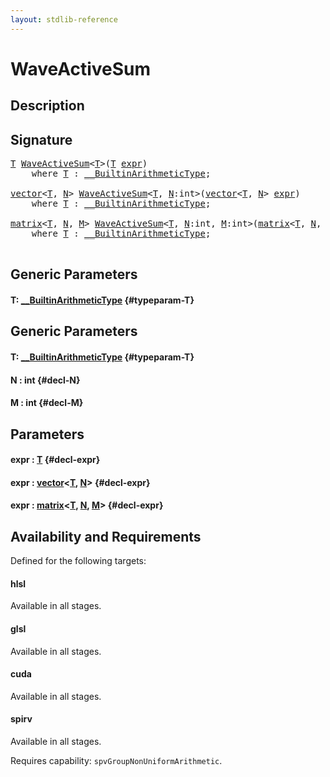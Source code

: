 ```yaml
---
layout: stdlib-reference
---
```


# WaveActiveSum

## Description





## Signature 

<pre>
<a href="/stdlib-reference/global-decls/WaveActiveSum#typeparam-T" class="code_type">T</a> <a href="/stdlib-reference/global-decls/WaveActiveSum">WaveActiveSum</a>&lt;<a href="/stdlib-reference/global-decls/WaveActiveSum#typeparam-T" class="code_type">T</a>&gt;(<a href="/stdlib-reference/global-decls/WaveActiveSum#typeparam-T" class="code_type">T</a> <a href="/stdlib-reference/global-decls/WaveActiveSum#decl-expr" class="code_param">expr</a>)
    <span class='code_keyword'>where</span> <a href="/stdlib-reference/global-decls/WaveActiveSum#typeparam-T" class="code_type">T</a> : <a href="/stdlib-reference/interfaces/BuiltinArithmeticType/index">__BuiltinArithmeticType</a>;

<a href="/stdlib-reference/types/vector/index">vector</a>&lt;<a href="/stdlib-reference/types/vector/index#typeparam-T" class="code_type">T</a>, <a href="/stdlib-reference/types/vector/index#decl-N" class="code_var">N</a>&gt; <a href="/stdlib-reference/global-decls/WaveActiveSum">WaveActiveSum</a>&lt;<a href="/stdlib-reference/global-decls/WaveActiveSum#typeparam-T" class="code_type">T</a>, <a href="/stdlib-reference/global-decls/WaveActiveSum#decl-N" class="code_var">N</a>:int&gt;(<a href="/stdlib-reference/types/vector/index">vector</a>&lt;<a href="/stdlib-reference/types/vector/index#typeparam-T" class="code_type">T</a>, <a href="/stdlib-reference/types/vector/index#decl-N" class="code_var">N</a>&gt; <a href="/stdlib-reference/global-decls/WaveActiveSum#decl-expr" class="code_param">expr</a>)
    <span class='code_keyword'>where</span> <a href="/stdlib-reference/global-decls/WaveActiveSum#typeparam-T" class="code_type">T</a> : <a href="/stdlib-reference/interfaces/BuiltinArithmeticType/index">__BuiltinArithmeticType</a>;

<a href="/stdlib-reference/types/matrix/index">matrix</a>&lt;<a href="/stdlib-reference/types/matrix/T" class="code_type">T</a>, <a href="/stdlib-reference/types/matrix/index#decl-N" class="code_var">N</a>, <a href="/stdlib-reference/types/matrix/index#decl-M" class="code_var">M</a>&gt; <a href="/stdlib-reference/global-decls/WaveActiveSum">WaveActiveSum</a>&lt;<a href="/stdlib-reference/global-decls/WaveActiveSum#typeparam-T" class="code_type">T</a>, <a href="/stdlib-reference/global-decls/WaveActiveSum#decl-N" class="code_var">N</a>:int, <a href="/stdlib-reference/global-decls/WaveActiveSum#decl-M" class="code_var">M</a>:int&gt;(<a href="/stdlib-reference/types/matrix/index">matrix</a>&lt;<a href="/stdlib-reference/types/matrix/T" class="code_type">T</a>, <a href="/stdlib-reference/types/matrix/index#decl-N" class="code_var">N</a>, <a href="/stdlib-reference/types/matrix/index#decl-M" class="code_var">M</a>&gt; <a href="/stdlib-reference/global-decls/WaveActiveSum#decl-expr" class="code_param">expr</a>)
    <span class='code_keyword'>where</span> <a href="/stdlib-reference/global-decls/WaveActiveSum#typeparam-T" class="code_type">T</a> : <a href="/stdlib-reference/interfaces/BuiltinArithmeticType/index">__BuiltinArithmeticType</a>;

</pre>

## Generic Parameters

#### T: [\_\_BuiltinArithmeticType](/stdlib-reference/interfaces/BuiltinArithmeticType/index) {#typeparam-T}

## Generic Parameters

#### T: [\_\_BuiltinArithmeticType](/stdlib-reference/interfaces/BuiltinArithmeticType/index) {#typeparam-T}
#### N  : int {#decl-N}
#### M  : int {#decl-M}

## Parameters

#### expr  : [T](/stdlib-reference/global-decls/WaveActiveSum#typeparam-T) {#decl-expr}
#### expr  : [vector](/stdlib-reference/types/vector/index)\<[T](/stdlib-reference/types/vector/index#typeparam-T), [N](/stdlib-reference/types/vector/index#decl-N)\> {#decl-expr}
#### expr  : [matrix](/stdlib-reference/types/matrix/index)\<[T](/stdlib-reference/types/matrix/T), [N](/stdlib-reference/types/matrix/index#decl-N), [M](/stdlib-reference/types/matrix/index#decl-M)\> {#decl-expr}

## Availability and Requirements

Defined for the following targets:

#### hlsl
Available in all stages.

#### glsl
Available in all stages.

#### cuda
Available in all stages.

#### spirv
Available in all stages.

Requires capability: `spvGroupNonUniformArithmetic`.


